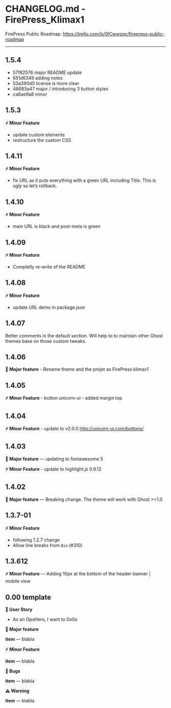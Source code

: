 # CHANGELOG.md - FirePress_Klimax1

FirePress Public Roadmap:
https://trello.com/b/0fCwwzqc/firepress-public-roadmap

---

## 1.5.4

- 57f82576 major README update
- 651d6349 adding notes
- 53a390d0 license is more clear
- 48683a47 major / introducing 3 button styles
- ca8ae9a8 minor

## 1.5.3

**⚡️ Minor Feature**

- update custom elements
- restructure the custom CSS

## 1.4.11

**⚡️ Minor Feature**

- fix URL as it puts everything with a green URL including Title. This is ugly so let’s rollback. 

## 1.4.10

**⚡️ Minor Feature**

- main URL is black and post-meta is green

## 1.4.09
  
**⚡️ Minor Feature**

- Completly re-write of the README

## 1.4.08
  
**⚡️ Minor Feature**

- update URL demo in package.json

## 1.4.07

Better comments in the default section. Will help to to maintain other Ghost themes base on those custom tweaks.

## 1.4.06

**🚀 Major feature** - Rename theme and the projet as FirePress klimax1

## 1.4.05

**⚡️ Minor Feature**  - button unicorn-ui - added margin top

## 1.4.04

**⚡️ Minor Feature**  - update to v2.0.0 http://unicorn-ui.com/buttons/

## 1.4.03

**🚀 Major feature** — updating to fontawesome 5

**⚡️ Minor Feature**  - update to highlight.js 0.9.12


## 1.4.02

**🚀 Major feature** — Breaking change. The theme will work with Ghost >=1.0

## 1.3.7-01

**⚡️ Minor Feature** 
- following 1.2.7 change
- Allow line breaks from `Bio` (#310)

## 1.3.612

**⚡️ Minor Feature** — Adding 10px at the bottom of the header-banner | mobile view 


## 0.00 template

**🎨 User Story**
- As an OpsHero, I want to 0o0o

**🚀 Major feature**

**item** — blabla

**⚡️ Minor Feature**

**item** — blabla

**🐛 Bugs**

**item** — blabla

**⚠️ Warning**

**item** — blabla


